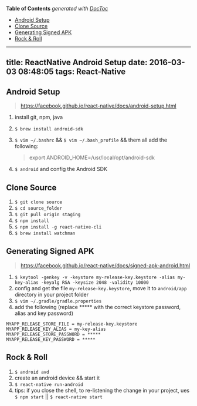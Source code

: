 <!-- START doctoc generated TOC please keep comment here to allow auto update -->
<!-- DON'T EDIT THIS SECTION, INSTEAD RE-RUN doctoc TO UPDATE -->
**Table of Contents**  *generated with [DocToc](https://github.com/thlorenz/doctoc)*

- [Android Setup](#android-setup)
- [Clone Source](#clone-source)
- [Generating Signed APK](#generating-signed-apk)
- [Rock & Roll](#rock-&-roll)

<!-- END doctoc generated TOC please keep comment here to allow auto update -->

---
title: ReactNative Android Setup
date: 2016-03-03 08:48:05
tags: React-Native
---

## Android Setup
> https://facebook.github.io/react-native/docs/android-setup.html

1. install git, npm, java
2. ``$ brew install android-sdk``
3. ``$ vim ~/.bashrc`` && ``$ vim ~/.bash_profile`` && them all add the following:

	> export ANDROID_HOME=/usr/local/opt/android-sdk

4. ``$ android`` and config the Android SDK

## Clone Source
1. ``$ git clone source``
2. ``$ cd source_folder``
3. ``$ git pull origin staging``
4. ``$ npm install``
5. ``$ npm install -g react-native-cli``
6. ``$ brew install watchman``

## Generating Signed APK
> https://facebook.github.io/react-native/docs/signed-apk-android.html

1. ``$ keytool -genkey -v -keystore my-release-key.keystore -alias my-key-alias -keyalg RSA -keysize 2048 -validity 10000``
2. config and get the file ``my-release-key.keystore``, move it to ``android/app`` directory in your project folder
3. ``$ vim ~/.gradle/gradle.properties``
4. add the following (replace ***** with the correct keystore password, alias and key password)

```
MYAPP_RELEASE_STORE_FILE = my-release-key.keystore
MYAPP_RELEASE_KEY_ALIAS = my-key-alias
MYAPP_RELEASE_STORE_PASSWORD = *****
MYAPP_RELEASE_KEY_PASSWORD = *****
```

## Rock & Roll
1. ``$ android avd``
2. create an android device && start it
3. ``$ react-native run-android``
4. tips: if you close the shell, to re-listening the change in your project, ues ``$ npm start`` || ``$ react-native start``